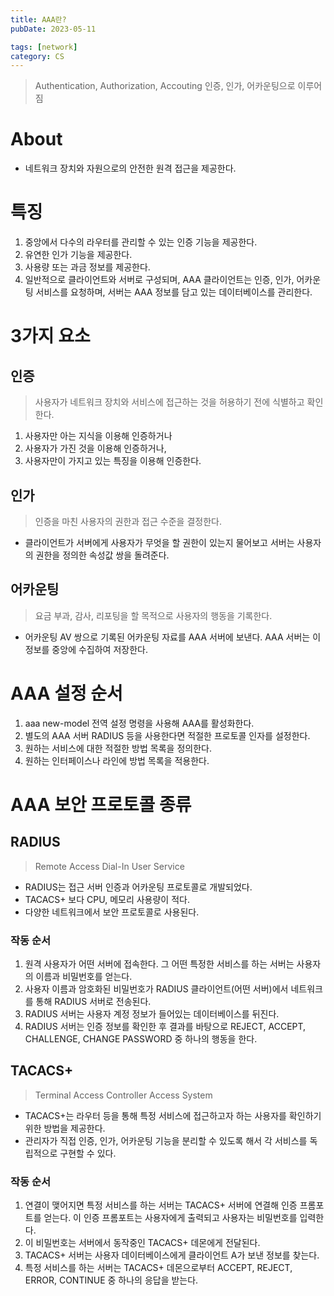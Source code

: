 ```yaml
---
title: AAA란?
pubDate: 2023-05-11

tags: [network]
category: CS
---
```


> Authentication, Authorization, Accouting
> 인증, 인가, 어카운팅으로 이루어짐

# About

- 네트워크 장치와 자원으로의 안전한 원격 접근을 제공한다.

# 특징

1. 중앙에서 다수의 라우터를 관리할 수 있는 인증 기능을 제공한다.
2. 유연한 인가 기능을 제공한다.
3. 사용량 또는 과금 정보를 제공한다.
4. 일반적으로 클라이언트와 서버로 구성되며, AAA 클라이언트는 인증, 인가, 어카운팅 서비스를 요청하며, 서버는 AAA 정보를 담고 있는 데이터베이스를 관리한다.

# 3가지 요소

## 인증

> 사용자가 네트워크 장치와 서비스에 접근하는 것을 허용하기 전에 식별하고 확인한다.

1. 사용자만 아는 지식을 이용해 인증하거나
2. 사용자가 가진 것을 이용해 인증하거나,
3. 사용자만이 가지고 있는 특징을 이용해 인증한다.

## 인가

> 인증을 마친 사용자의 권한과 접근 수준을 결정한다.

- 클라이언트가 서버에게 사용자가 무엇을 할 권한이 있는지 물어보고 서버는 사용자의 권한을 정의한 속성값 쌍을 돌려준다.

## 어카운팅

> 요금 부과, 감사, 리포팅을 할 목적으로 사용자의 행동을 기록한다.

- 어카운팅 AV 쌍으로 기록된 어카운팅 자료를 AAA 서버에 보낸다. AAA 서버는 이 정보를 중앙에 수집하여 저장한다.

# AAA 설정 순서

1. aaa new-model 전역 설정 명령을 사용해 AAA를 활성화한다.
2. 별도의 AAA 서버 RADIUS 등을 사용한다면 적절한 프로토콜 인자를 설정한다.
3. 원하는 서비스에 대한 적절한 방법 목록을 정의한다.
4. 원하는 인터페이스나 라인에 방법 목록을 적용한다.

# AAA 보안 프로토콜 종류

## RADIUS

> Remote Access Dial-In User Service

- RADIUS는 접근 서버 인증과 어카운팅 프로토콜로 개발되었다.
- TACACS+ 보다 CPU, 메모리 사용량이 적다.
- 다양한 네트워크에서 보안 프로토콜로 사용된다.

### 작동 순서

1. 원격 사용자가 어떤 서버에 접속한다. 그 어떤 특정한 서비스를 하는 서버는 사용자의 이름과 비밀번호를 얻는다.
2. 사용자 이름과 암호화된 비밀번호가 RADIUS 클라이언트(어떤 서버)에서 네트워크를 통해 RADIUS 서버로 전송된다.
3. RADIUS 서버는 사용자 계정 정보가 들어있는 데이터베이스를 뒤진다.
4. RADIUS 서버는 인증 정보를 확인한 후 결과를 바탕으로 REJECT, ACCEPT, CHALLENGE, CHANGE PASSWORD 중 하나의 행동을 한다.

## TACACS+

> Terminal Access Controller Access System

- TACACS+는 라우터 등을 통해 특정 서비스에 접근하고자 하는 사용자를 확인하기 위한 방법을 제공한다.
- 관리자가 직접 인증, 인가, 어카운팅 기능을 분리할 수 있도록 해서 각 서비스를 독립적으로 구현할 수 있다.

### 작동 순서

1. 연결이 맺어지면 특정 서비스를 하는 서버는 TACACS+ 서버에 연결해 인증 프롬포트를 얻는다. 이 인증 프롬포트는 사용자에게 출력되고 사용자는 비밀번호를 입력한다.
2. 이 비밀번호는 서버에서 동작중인 TACACS+ 데몬에게 전달된다.
3. TACACS+ 서버는 사용자 데이터베이스에게 클라이언트 A가 보낸 정보를 찾는다.
4. 특정 서비스를 하는 서버는 TACACS+ 데몬으로부터 ACCEPT, REJECT, ERROR, CONTINUE 중 하나의 응답을 받는다.
